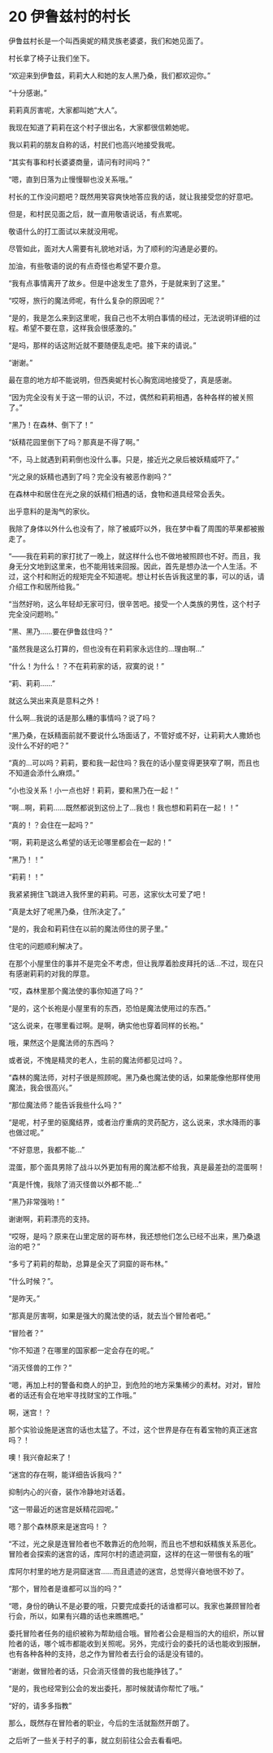 # 20 伊鲁兹村的村长

伊鲁兹村长是一个叫西奥妮的精灵族老婆婆，我们和她见面了。

村长拿了椅子让我们坐下。

“欢迎来到伊鲁兹，莉莉大人和她的友人黑乃桑，我们都欢迎你。”

“十分感谢。”

莉莉真厉害呢，大家都叫她“大人”。

我现在知道了莉莉在这个村子很出名，大家都很信赖她呢。

我以莉莉的朋友自称的话，村民们也高兴地接受我呢。

“其实有事和村长婆婆商量，请问有时间吗？”

“嗯，直到日落为止慢慢聊也没关系哦。”

村长的工作没问题吧？既然用笑容爽快地答应我的话，就让我接受您的好意吧。

但是，和村民见面之后，就一直用敬语说话，有点累呢。

敬语什么的打工面试以来就没用呢。

尽管如此，面对大人需要有礼貌地对话，为了顺利的沟通是必要的。

加油，有些敬语的说的有点奇怪也希望不要介意。

“我有点事情离开了故乡。但是中途发生了意外，于是就来到了这里。”

“哎呀，旅行的魔法师呢，有什么复杂的原因呢？”

“是的，我是怎么来到这里呢，我自己也不太明白事情的经过，无法说明详细的过程。希望不要在意，这样我会很感激的。”

“是吗，那样的话这附近就不要随便乱走吧。接下来的请说。”

“谢谢。”

最在意的地方却不能说明，但西奥妮村长心胸宽阔地接受了，真是感谢。

“因为完全没有关于这一带的认识，不过，偶然和莉莉相遇，各种各样的被关照了。”

“黑乃！在森林、倒下了！”

“妖精花园里倒下了吗？那真是不得了啊。”

“不，马上就遇到莉莉倒也没什么事。只是，接近光之泉后被妖精威吓了。”

“光之泉的妖精也遇到了吗？完全没有被恶作剧吗？”

在森林中和居住在光之泉的妖精们相遇的话，食物和道具经常会丢失。

出乎意料的是淘气的家伙。

我除了身体以外什么也没有了，除了被威吓以外，我在梦中看了周围的苹果都被搬走了。

“——我在莉莉的家打扰了一晚上，就这样什么也不做地被照顾也不好。而且，我身无分文地到这里来，也不能用钱来回报。因此，首先是想办法一个人生活。不过，这个村和附近的规矩完全不知道呢。想让村长告诉我这里的事，可以的话，请介绍工作和居所给我。”

“当然好哟，这么年轻却无家可归，很辛苦吧。接受一个人类族的男性，这个村子完全没问题哟。”

“黑、黑乃……要在伊鲁兹住吗？”

“虽然我是这么打算的，但也没有在莉莉家永远住的...理由啊...”

“什么！为什么！？不在莉莉家的话，寂寞的说！”

“莉、莉莉……”

就这么哭出来真是意料之外！

什么啊...我说的话是那么糟的事情吗？说了吗？

“黑乃桑，在妖精面前就不要说什么场面话了，不管好或不好，让莉莉大人撒娇也没什么不好的吧？”

“真的...可以吗？莉莉，要和我一起住吗？我在的话小屋变得更狭窄了啊，而且也不知道会添什么麻烦。”

“小也没关系！小一点也好！莉莉，要和黑乃在一起！”

“啊...啊，莉莉……既然都说到这份上了...我也！我也想和莉莉在一起！！”

“真的！？会住在一起吗？”

“啊，莉莉是这么希望的话无论哪里都会在一起的！”

“黑乃！！”

“莉莉！！”

我紧紧拥住飞跳进入我怀里的莉莉。可恶，这家伙太可爱了吧！

“真是太好了呢黑乃桑，住所决定了。”

“是的，我会和莉莉住在以前的魔法师住的房子里。”

住宅的问题顺利解决了。

在那个小屋里住的事并不是完全不考虑，但让我厚着脸皮拜托的话...不过，现在只有感谢莉莉的对我的厚意。

“哎，森林里那个魔法使的事你知道了吗？”

“是的，这个长袍是小屋里有的东西，恐怕是魔法使用过的东西。”

“这么说来，在哪里看过啊。是啊，确实他也穿着同样的长袍。”

哦，果然这个是魔法师的东西吗？

或者说，不愧是精灵的老人，生前的魔法师都见过吗？。

“森林的魔法师，对村子很是照顾呢。黑乃桑也魔法使的话，如果能像他那样使用魔法，我会很高兴。”

“那位魔法师？能告诉我些什么吗？”

“是呢，村子里的驱魔结界，或者治疗重病的灵药配方，这么说来，求水降雨的事也做过呢。”

“不好意思，我都不能...”

混蛋，那个面具男除了战斗以外更加有用的魔法都不给我，真是最差劲的混蛋啊！

“真是忏愧，我除了消灭怪兽以外都不能...”

“黑乃非常强哟！”

谢谢啊，莉莉漂亮的支持。

“哎呀，是吗？原来在山里定居的哥布林，我还想他们怎么已经不出来，黑乃桑退治的吧？”

“多亏了莉莉的帮助，总算是全灭了洞窟的哥布林。”

“什么时候？”。

“是昨天。”

“那真是厉害啊，如果是强大的魔法使的话，就去当个冒险者吧。”

“冒险者？”

“你不知道？在哪里的国家都一定会存在的呢。”

“消灭怪兽的工作？”

“嗯，再加上村的警备和商人的护卫，到危险的地方采集稀少的素材。对对，冒险者的话还有会在地牢寻找财宝的工作哦。”

啊，迷宫！？

那个实验设施是迷宫的话也太猛了。不过，这个世界是存在有着宝物的真正迷宫吗？！

噢！我兴奋起来了！

“迷宫的存在啊，能详细告诉我吗？”

抑制内心的兴奋，装作冷静地对话着。

“这一带最近的迷宫是妖精花园呢。”

嗯？那个森林原来是迷宫吗！？

“不过，光之泉是连冒险者也不敢靠近的危险啊，而且也不想和妖精族关系恶化。冒险者会探索的迷宫的话，库阿尔村的遗迹洞窟，这样的在这一带很有名的哦”

库阿尔村里的地方是洞窟迷宫……而且遗迹的迷宫，总觉得兴奋地很不妙了。

“那个，冒险者是谁都可以当的吗？”

“嗯，身份的确认不是必要的哦，只要完成委托的话谁都可以。我家也兼顾冒险者行会，所以，如果有兴趣的话也来瞧瞧吧。”

委托冒险者任务的组织被称为帮助组合哦。冒险者公会是相当的大的组织，所以冒险者的话，哪个城市都能收到关照呢。另外，完成行会的委托的话也能收到报酬，也有各种各种的支持，总之作为冒险者去行会的话是没有错的。

“谢谢，做冒险者的话，只会消灭怪兽的我也能挣钱了。”

“是的，我也经常到公会的发出委托，那时候就请你帮忙了哦。”

“好的，请多多指教”

那么，既然存在冒险者的职业，今后的生活就豁然开朗了。

之后听了一些关于村子的事，就立刻前往公会去看看吧。
